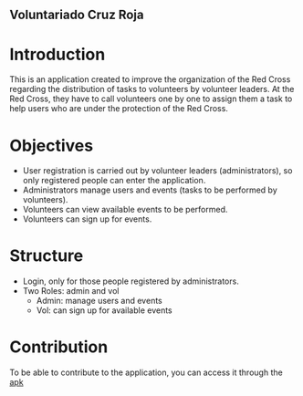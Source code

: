 ## Voluntariado Cruz Roja

# Introduction

This is an application created to improve the organization of the Red Cross regarding the distribution of tasks to volunteers by volunteer leaders. At the Red Cross, they have to call volunteers one by one to assign them a task to help users who are under the protection of the Red Cross.

# Objectives

* User registration is carried out by volunteer leaders (administrators), so only registered people can enter the application.
* Administrators manage users and events (tasks to be performed by volunteers).
* Volunteers can view available events to be performed.
* Volunteers can sign up for events.

# Structure

* Login, only for those people registered by administrators.
* Two Roles: admin and vol
    * Admin: manage users and events
    * Vol: can sign up for available events

# Contribution

To be able to contribute to the application, you can access it through the [apk](https://drive.google.com/drive/folders/1SOzhkbIxAOfZOzz7l7oRPK18dkZXWJlo)

